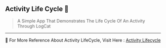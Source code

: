## Activity Life Cycle 🔄

> A Simple App That Demonstrates The Life Cycle Of An Activity Through LogCat
	
---
💠 For More Reference About Activity LifeCycle, Visit Here : [Activity Lifecycle](https://developer.android.com/guide/components/activities/activity-lifecycle)
